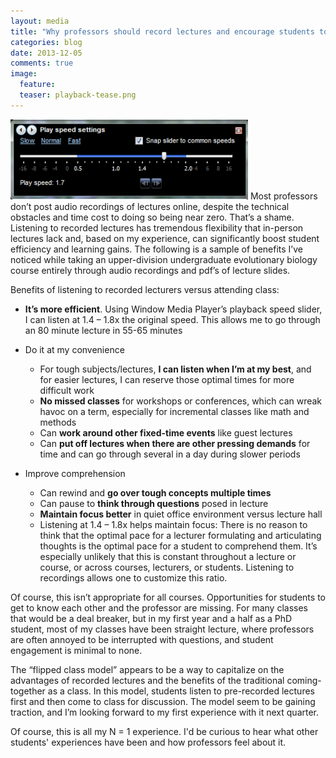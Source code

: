 ```yaml
---
layout: media
title: "Why professors should record lectures and encourage students to skip class"
categories: blog
date: 2013-12-05
comments: true
image:
  feature:
  teaser: playback-tease.png
---
```


<img src="/images/playback_speed.png" class="image-right">
Most professors don’t post audio recordings of lectures online, despite the technical obstacles and time cost to doing so being near zero. That’s a shame. Listening to recorded lectures has tremendous flexibility that in-person lectures lack and, based on my experience, can significantly boost student efficiency and learning gains. The following is a sample of benefits I’ve noticed while taking an upper-division undergraduate evolutionary biology course entirely through audio recordings and pdf’s of lecture slides.

Benefits of listening to recorded lecturers versus attending class:

- **It’s more efficient**. Using Window Media Player’s playback speed slider, I can listen at 1.4 – 1.8x the original speed. This allows me to go through an 80 minute lecture in 55-65 minutes

- Do it at my convenience
	- For tough subjects/lectures, **I can listen when I’m at my best**, and for easier lectures, I can reserve those optimal times for more difficult work
	- **No missed classes** for workshops or conferences, which can wreak havoc on a term, especially for incremental classes like math and methods
	- Can **work around other fixed-time events** like guest lectures
	- Can **put off lectures when there are other pressing demands** for time and can go through several in a day during slower periods
- Improve comprehension
	- Can rewind and **go over tough concepts multiple times**
	- Can pause to **think through questions** posed in lecture
	- **Maintain focus better** in quiet office environment versus lecture hall
	- Listening at 1.4 – 1.8x helps maintain focus: There is no reason to think that the optimal pace for a lecturer formulating and articulating thoughts is the optimal pace for a student to comprehend them. It’s especially unlikely that this is constant throughout a lecture or course, or across courses, lecturers, or students. Listening to recordings allows one to customize this ratio.

Of course, this isn’t appropriate for all courses. Opportunities for students to get to know each other and the professor are missing. For many classes that would be a deal breaker, but in my first year and a half as a PhD student, most of my classes have been straight lecture, where professors are often annoyed to be interrupted with questions, and student engagement is minimal to none.

The “flipped class model” appears to be a way to capitalize on the advantages of recorded lectures and the benefits of the traditional coming-together as a class. In this model, students listen to pre-recorded lectures first and then come to class for discussion. The model seem to be gaining traction, and I’m looking forward to my first experience with it next quarter.

Of course, this is all my N = 1 experience. I'd be curious to hear what other students' experiences have been and how professors feel about it.